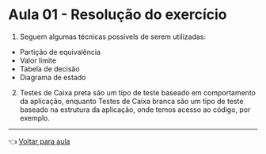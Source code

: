 # Aula 01 - Resolução do exercício

1. Seguem algumas técnicas possívels de serem utilizadas:
  - Partição de equivalência
  - Valor limite
  - Tabela de decisão
  - Diagrama de estado

2. Testes de Caixa preta são um tipo de teste baseado em comportamento da aplicação, enquanto Testes de Caixa branca são um tipo de teste baseado na estrutura da aplicação, onde temos acesso ao código, por exemplo.

---
👈 [Voltar para aula](aula.md)